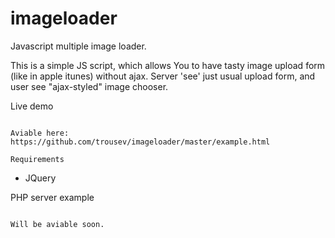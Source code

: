 imageloader
===========

Javascript multiple image loader.

This is a simple JS script, which allows You to have tasty image upload form (like in apple itunes) without ajax. Server 'see' just usual upload form, and user see "ajax-styled" image chooser.

Live demo
~~~~~~~~~

Aviable here: https://github.com/trousev/imageloader/master/example.html

Requirements
~~~~~~~~~~~~

 * JQuery

PHP server example
~~~~~~~~~~~~~~~~~~

Will be aviable soon.